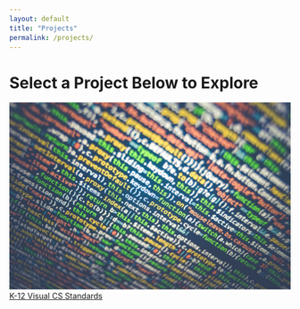 ```yaml
---
layout: default
title: "Projects"
permalink: /projects/
---
```


# Select a Project Below to Explore

<!-- create image link -->
<div class="container-link">
	<a href="/projects/flowchart_v2/index.html" target="_blank">
		<img src="/assets/sample.jpeg" alt="Generic Image of Code" class="img-link">
		<div class="text-link">
			K-12 Visual CS Standards
		</div>
	</a>
</div>